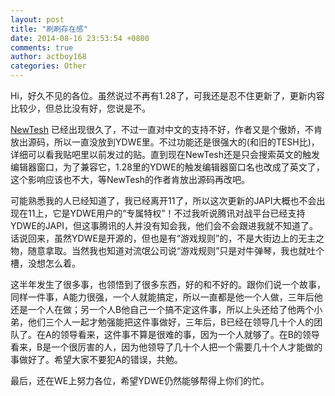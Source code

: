 ```yaml
---
layout: post
title: "刷刷存在感"
date: 2014-08-16 23:53:54 +0800
comments: true
author: actboy168
categories: Other
---
```


Hi，好久不见的各位。虽然说过不再有1.28了，可我还是忍不住更新了，更新内容比较少，但总比没有好，您说是不。

<!-- more -->

[NewTesh](http://www.hiveworkshop.com/forums/warcraft-editing-tools-277/new-tesh-syntax-highlighter-warcraft-3-a-246081/) 已经出现很久了，不过一直对中文的支持不好，作者又是个傲娇，不肯放出源码，所以一直没放到YDWE里。不过功能还是很强大的(和旧的TESH比)，详细可以看我贴吧里以前发过的贴。直到现在NewTesh还是只会搜索英文的触发编辑器窗口，为了兼容它，1.28里的YDWE的触发编辑器窗口名也改成了英文了，这个影响应该也不大，等NewTesh的作者肯放出源码再改吧。

可能熟悉我的人已经知道了，我已经离开11了，所以这次更新的JAPI大概也不会出现在11上，它是YDWE用户的“专属特权”！不过我听说腾讯对战平台已经支持YDWE的JAPI，但这事腾讯的人并没有知会我，他们会不会跟进我就不知道了。话说回来，虽然YDWE是开源的，但也是有“游戏规则”的，不是大街边上的无主之物，随意拿取。当然我也知道对流氓公司说“游戏规则”只是对牛弹琴，我也就吐个槽，没想怎么着。

这半年发生了很多事，也领悟到了很多东西，好的和不好的。跟你们说一个故事，同样一件事，A能力很强，一个人就能搞定，所以一直都是他一个人做，三年后他还是一个人在做；另一个人B他自己一个搞不定这件事，所以上头还给了他两个小弟，他们三个人一起才勉强能把这件事做好，三年后，B已经在领导几十个人的团队了。在A的领导看来，这件事不算是很难的事，因为一个人就够了。在B的领导看来，B是一个很厉害的人，因为他领导了几十个人把一个需要几十个人才能做的事做好了。希望大家不要犯A的错误，共勉。

最后，还在WE上努力各位，希望YDWE仍然能够帮得上你们的忙。


